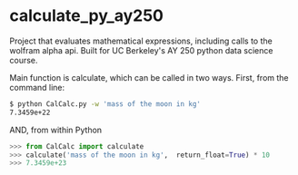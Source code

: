 # calculate_py_ay250
Project that evaluates mathematical expressions, including calls to the wolfram alpha api. 
Built for UC Berkeley's AY 250 python data science course.

Main function is calculate, which can be called in two ways. First, from the command line:

```bash
$ python CalCalc.py -w 'mass of the moon in kg'
7.3459e+22
```

AND, from within Python

```python
>>> from CalCalc import calculate
>>> calculate('mass of the moon in kg',  return_float=True) * 10
>>> 7.3459e+23

